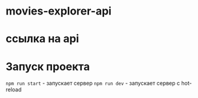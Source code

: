 # movies-explorer-api

# ссылка на api

# Запуск проекта
`npm run start` - запускает сервер
`npm run dev` - запускает сервер с hot-reload